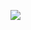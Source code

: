 ![](https://media.githubusercontent.com/media/dyzz/dyzz.github.io/master/images/CombatAbilityRecall.png)